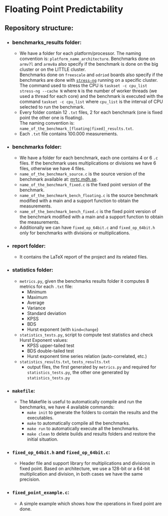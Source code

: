 # Floating Point Predictability

## Repository structure:

* ### benchmarks_results folder:
  * We have a folder for each platform/processor. The naming convention is: `platform_name_architecture`. Benchmarks done on `armv7l` and `armv8a` also specify if the benchmark is done on the big cluster or on the LITTLE cluster.  
  Benchmarks done on `freescale` and `odriod` boards also specify if the benchmarks are done with [`stress-ng`](https://kernel.ubuntu.com/~cking/stress-ng/) running on a specific cluster.  
  The command used to stress the CPU is `taskset -c cpu_list stress-ng --cache N` where `N` is the number of worker threads (we used a thread for each core) and the benchmark is executed with the command `taskset -c cpu_list` where `cpu_list` is the interval of CPU selected to run the benchmark.
  * Every folder contain 12 `.txt` files, 2 for each benchmark (one is fixed point the other one is floating).  
    The naming convention is: `name_of_the_benchmark_[floating|fixed]_results.txt`.
  * Each `.txt` file contains 100.000 measurements.
* ### benchmarks folder:
  * We have a folder for each benchmark, each one contains 4 or 6 `.c` files. If the benchmark uses multiplications or divisions we have 6 files, otherwise we have 4 files.
  * `name_of_the_benchmark_source.c` is the source version of the benchmark available at: [mrtc.mdh.se](http://www.mrtc.mdh.se/projects/wcet/benchmarks.html).
  * `name_of_the_benchmark_fixed.c` is the fixed point version of the benchmark.
  * `name_of_the_benchmark_bench_floating.c` is the source benchmark modified with a main and a support function to obtain the measurements.
  * `name_of_the_benchmark_bench_fixed.c` is the fixed point version of the benchmark modified with a main and a support function to obtain the measurements.
  * Additionally we can have `fixed_op_64bit.c` and `fixed_op_64bit.h` only for benchmarks with divisions or multiplications.
* ### report folder:
  * It contains the LaTeX report of the project and its related files.
* ### statistics folder:
  * `metrics.py`, given the benchmarks results folder it computes 8 metrics for each `.txt` file:
    * Minimum
    * Maximum
    * Average
    * Variance
    * Standard deviation
    * KPSS
    * BDS
    * Hurst exponent (with `kind=change`)
  * `statistics_tests.py`, script to compute test statistics and check Hurst Exponent values:
    * KPSS upper-tailed test
    * BDS double-tailed test
    * Hurst exponent time series relation (auto-correlated, etc.)
  * `statistics_results.txt`, `tests_results.txt`
    * output files, the first generated by `metrics.py` and required for `statistics_tests.py`, the other one generated by `statistics_tests.py` 
* ### `makefile`:
  * The Makefile is useful to automatically compile and run the benchmarks, we have 4 available commands:
    * `make init` to generate the folders to contain the results and the executables.
    * `make` to automatically compile all the benchmarks.
    * `make run` to automatically execute all the benchmarks.
    * `make clean` to delete builds and results folders and restore the initial situation.
* ### `fixed_op_64bit.h` and `fixed_op_64bit.c`:
  * Header file and support library for multiplications and divisions in fixed point. Based on architecture, we use a 128-bit or a 64-bit multiplication and division, in both cases we have the same precision.
* ### `fixed_point_example.c`:
  * A simple example which shows how the operations in fixed point are done.